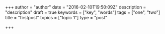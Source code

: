 +++
author = "author"
date = "2016-02-10T19:50:09Z"
description = "description"
draft = true
keywords = ["key", "words"]
tags = ["one", "two"]
title = "firstpost"
topics = ["topic 1"]
type = "post"

+++


